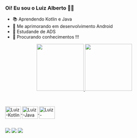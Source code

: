 ### Oi! Eu sou o Luiz Alberto 👋😄

- 📚 Aprendendo Kotlin e Java 
- 🌱 Me aprimorando em desenvolvimento Android
- 🏫 Estudande de ADS
- 🤔 Procurando conhecimentos !!!

<div align="center">
  <a href="https://github.com/Luiz-ACavalcante">
  <img height="150em" src="https://github-readme-stats.vercel.app/api?username=Luiz-ACavalcante&show_icons=true&theme=tokyonight&include_all_commits=true&count_private=true"/>
  <img height="150em" src="https://github-readme-stats.vercel.app/api/top-langs/?username=Luiz-ACavalcante&layout=compact&langs_count=7&theme=tokyonight"/>
</div>
  
  ##
  
</div>
<div style="display: inline_block"><br>
  <img align="center" alt="Luiz-Kotlin" height="40" width="50" src="https://cdn.jsdelivr.net/gh/devicons/devicon/icons/kotlin/kotlin-original.svg">
  <img align="center" alt="Luiz-Java" height="40" width="50" src="https://cdn.jsdelivr.net/gh/devicons/devicon/icons/java/java-original.svg">
  <img align="center" alt="Luiz-Android" height="40" width="50" src="https://cdn.jsdelivr.net/gh/devicons/devicon/icons/android/android-original.svg">
  
</div>

  ##
 
<div> 
  <a href = "mailto:luiz.n.cav@gmail.com"><img src="https://img.shields.io/badge/Gmail-D14836?style=for-the-badge&logo=gmail&logoColor=white"
target="_blank"></a>
  <a href="https://www.linkedin.com/in/luiz-nasci/" target="_blank"><img src="https://img.shields.io/badge/-LinkedIn-%230077B5?style=for-the-badge&logo=linkedin&logoColor=white" 
target="_blank"></a> 
  <a href="https://api.whatsapp.com/send?phone=5511989295644" target="_blank"><img src="https://img.shields.io/badge/WhatsApp-25D366?style=for-the-badge&logo=whatsapp&logoColor=white" 
target="_blank"></a> 
</div>

